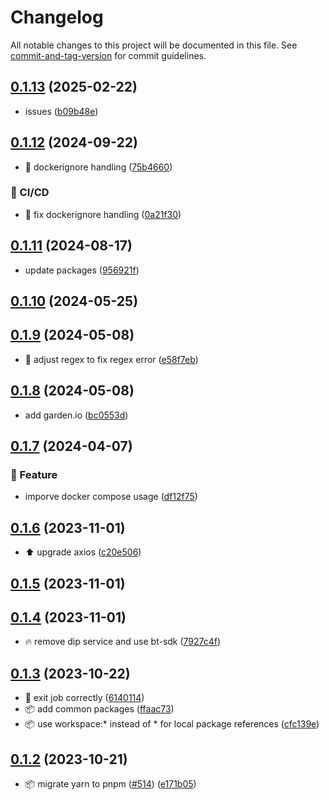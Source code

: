 # Changelog

All notable changes to this project will be documented in this file. See [commit-and-tag-version](https://github.com/absolute-version/commit-and-tag-version) for commit guidelines.

## [0.1.13](https://github.com/demokratie-live/democracy-development/compare/import-plenary-minutes@v0.1.12...import-plenary-minutes@v0.1.13) (2025-02-22)


* issues ([b09b48e](https://github.com/demokratie-live/democracy-development/commit/b09b48edca8c80b6c21feeb7e7da188f60f47479))

## [0.1.12](https://github.com/demokratie-live/democracy-development/compare/import-plenary-minutes@v0.1.11...import-plenary-minutes@v0.1.12) (2024-09-22)


* 🐛 dockerignore handling ([75b4660](https://github.com/demokratie-live/democracy-development/commit/75b4660fae655d2cf9c3847611707dac177f82cc))


### 👷 CI/CD

* 👷 fix dockerignore handling ([0a21f30](https://github.com/demokratie-live/democracy-development/commit/0a21f3020ff68334d259743a87f14bec76dd6b1c))

## [0.1.11](https://github.com/demokratie-live/democracy-development/compare/import-plenary-minutes@v0.1.10...import-plenary-minutes@v0.1.11) (2024-08-17)


* update packages ([956921f](https://github.com/demokratie-live/democracy-development/commit/956921f3fc83f93e606a403d75463d38641fc595))

## [0.1.10](https://github.com/demokratie-live/democracy-development/compare/import-plenary-minutes@v0.1.9...import-plenary-minutes@v0.1.10) (2024-05-25)

## [0.1.9](https://github.com/demokratie-live/democracy-development/compare/import-plenary-minutes@v0.1.8...import-plenary-minutes@v0.1.9) (2024-05-08)


* 🐛 adjust regex to fix regex error ([e58f7eb](https://github.com/demokratie-live/democracy-development/commit/e58f7eb02dc7d537d7d0883755b8f42c57fed6f1))

## [0.1.8](https://github.com/demokratie-live/democracy-development/compare/import-plenary-minutes@v0.1.7...import-plenary-minutes@v0.1.8) (2024-05-08)


* add garden.io ([bc0553d](https://github.com/demokratie-live/democracy-development/commit/bc0553d2dbae414c2d9f418dc06530bcc2ea82e7))

## [0.1.7](https://github.com/demokratie-live/democracy-development/compare/import-plenary-minutes@v0.1.6...import-plenary-minutes@v0.1.7) (2024-04-07)


### 🚀 Feature

* imporve docker compose usage ([df12f75](https://github.com/demokratie-live/democracy-development/commit/df12f751199dc85ac0ca7d9425d09faf3af836ea))

## [0.1.6](https://github.com/demokratie-live/democracy-development/compare/import-plenary-minutes@v0.1.5...import-plenary-minutes@v0.1.6) (2023-11-01)


* ⬆️ upgrade axios ([c20e506](https://github.com/demokratie-live/democracy-development/commit/c20e5065941172d6b4876b3927167d35d58ba38d))

## [0.1.5](https://github.com/demokratie-live/democracy-development/compare/import-plenary-minutes@v0.1.4...import-plenary-minutes@v0.1.5) (2023-11-01)

## [0.1.4](https://github.com/demokratie-live/democracy-development/compare/import-plenary-minutes@v0.1.3...import-plenary-minutes@v0.1.4) (2023-11-01)


* 🔥 remove dip service and use bt-sdk ([7927c4f](https://github.com/demokratie-live/democracy-development/commit/7927c4f4205ce7bc03e407ac5f36192117166fd2))

## [0.1.3](https://github.com/demokratie-live/democracy-development/compare/import-plenary-minutes@v0.1.2...import-plenary-minutes@v0.1.3) (2023-10-22)


* 🐛 exit job correctly ([6140114](https://github.com/demokratie-live/democracy-development/commit/6140114dcc6b31e5e2525d0cb8fcc684f1e28299))
* 📦️ add common packages ([ffaac73](https://github.com/demokratie-live/democracy-development/commit/ffaac738ab8bd2376bdc6f792c741a51df253002))
* 📦️ use workspace:* instead of * for local package references ([cfc139e](https://github.com/demokratie-live/democracy-development/commit/cfc139e62c56dcd67c363d45227bb7675acb863a))

## [0.1.2](https://github.com/demokratie-live/democracy-development/compare/import-plenary-minutes@v0.1.0...import-plenary-minutes@v0.1.2) (2023-10-21)


* 📦️ migrate yarn to pnpm ([#514](https://github.com/demokratie-live/democracy-development/issues/514)) ([e171b05](https://github.com/demokratie-live/democracy-development/commit/e171b05ac0b007e070c73e804f9322f61c95903b))
